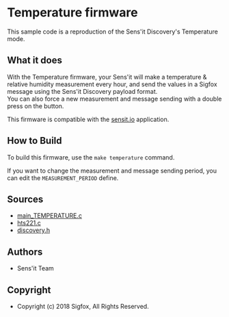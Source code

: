 # Temperature firmware

This sample code is a reproduction of the Sens'it Discovery's Temperature mode.

## What it does

With the Temperature firmware, your Sens'it will make a temperature & relative humidity measurement every hour, and send the values in a Sigfox message using the Sens'it Discovery payload format.  
You can also force a new measurement and message sending with a double press on the button.

This firmware is compatible with the [sensit.io](https://www.sensit.io) application.

## How to Build

To build this firmware, use the `make temperature` command.

If you want to change the measurement and message sending period, you can edit the `MEASUREMENT_PERIOD` define.

## Sources

- [main_TEMPERATURE.c](../sdk/src/main_TEMPERATURE.c)
- [hts221.c](../sdk/src/sensors/hts221.c)
- [discovery.h](../sdk/resources/discovery.h)

## Authors

- Sens'it Team

## Copyright

- Copyright (c) 2018 Sigfox, All Rights Reserved.
